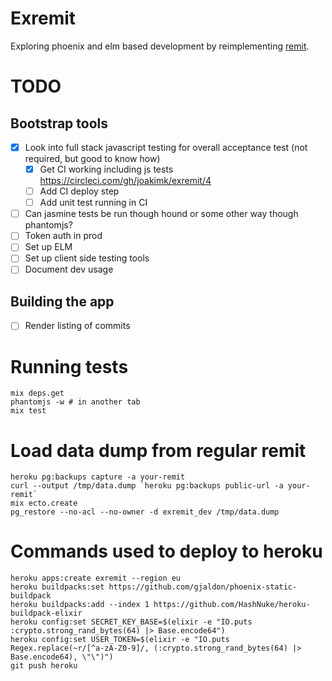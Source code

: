 # Exremit

Exploring phoenix and elm based development by reimplementing [remit](github.com/henrik/remit).

# TODO

## Bootstrap tools

* [x] Look into full stack javascript testing for overall acceptance test (not required, but good to know how)
  * [x] Get CI working including js tests https://circleci.com/gh/joakimk/exremit/4
  * [ ] Add CI deploy step
  * [ ] Add unit test running in CI
* [ ] Can jasmine tests be run though hound or some other way though phantomjs?
* [ ] Token auth in prod
* [ ] Set up ELM
* [ ] Set up client side testing tools
* [ ] Document dev usage

## Building the app

* [ ] Render listing of commits

# Running tests

    mix deps.get
    phantomjs -w # in another tab
    mix test

# Load data dump from regular remit

    heroku pg:backups capture -a your-remit
    curl --output /tmp/data.dump `heroku pg:backups public-url -a your-remit`
    mix ecto.create
    pg_restore --no-acl --no-owner -d exremit_dev /tmp/data.dump

# Commands used to deploy to heroku

    heroku apps:create exremit --region eu
    heroku buildpacks:set https://github.com/gjaldon/phoenix-static-buildpack
    heroku buildpacks:add --index 1 https://github.com/HashNuke/heroku-buildpack-elixir
    heroku config:set SECRET_KEY_BASE=$(elixir -e "IO.puts :crypto.strong_rand_bytes(64) |> Base.encode64")
    heroku config:set USER_TOKEN=$(elixir -e "IO.puts Regex.replace(~r/[^a-zA-Z0-9]/, (:crypto.strong_rand_bytes(64) |> Base.encode64), \"\")")
    git push heroku
